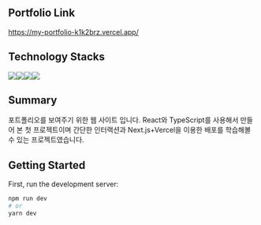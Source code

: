 ## Portfolio Link
https://my-portfolio-k1k2brz.vercel.app/

## Technology Stacks
<img src="https://img.shields.io/badge/React-61DAFB?style=flat&logo=React&logoColor=white"/><img src="https://img.shields.io/badge/TypeScript-3178C6?style=flat&logo=TypeScript&logoColor=white"/><img src="https://img.shields.io/badge/NEXT.JS-E34F26?style=flat&logo=Next.js&logoColor=white" /><img src="https://img.shields.io/badge/SASS-CC6699?style=flat&logo=Sass&logoColor=white" />

## Summary
포트폴리오를 보여주기 위한 웹 사이트 입니다.
React와 TypeScript를 사용해서 만들어 본 첫 프로젝트이며 간단한 인터랙션과 Next.js+Vercel을 이용한 배포를 학습해볼 수 있는 프로젝트였습니다.


## Getting Started

First, run the development server:

```bash
npm run dev
# or
yarn dev
```
